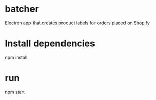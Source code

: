 # batcher
Electron app that creates product labels for orders placed on Shopify.

# Install dependencies
npm install

# run
npm start

